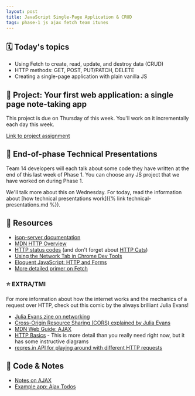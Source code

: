 ```yaml
---
layout: post
title: JavaScript Single-Page Application & CRUD
tags: phase-1 js ajax fetch team itunes
---
```


## 🗓️ Today's topics

- Using Fetch to create, read, update, and destroy data (CRUD)
- HTTP methods: GET, POST, PUT/PATCH, DELETE
- Creating a single-page application with plain vanilla JS

## 🎯 Project: Your first web application: a single page note-taking app

This project is due on Thursday of this week. You'll work on it incrementally each day this week.

[Link to project assignment](https://classroom.github.com/a/VQzI1FgY)

## 🐣 End-of-phase Technical Presentations

Team 14 developers will each talk about some code they have written at the end of this last week of Phase 1. You can choose any JS project that we have worked on during Phase 1.

We'll talk more about this on Wednesday. For today, read the information about [how technical presentations work]({% link technical-presentations.md %}).

## 🔖 Resources

- [json-server documentation](https://github.com/typicode/json-server#getting-started)
- [MDN HTTP Overview](https://developer.mozilla.org/en-US/docs/Web/HTTP/Overview)
- [HTTP status codes](https://httpstatuses.com/) (and don't forget about [HTTP Cats](https://http.cat/))
- [Using the Network Tab in Chrome Dev Tools](https://developers.google.com/web/tools/chrome-devtools/network)
- [Eloquent JavaScript: HTTP and Forms](https://eloquentjavascript.net/18_http.html)
- [More detailed primer on Fetch](https://alligator.io/js/fetch-api/)

### ⭐️ EXTRA/TMI

For more information about how the internet works and the mechanics of a request over HTTP, check out this comic by the always brilliant Julia Evans!

- [Julia Evans zine on networking](https://jvns.ca/networking-zine.pdf)
- [Cross-Origin Resource Sharing (CORS) explained by Julia Evans](https://twitter.com/b0rk/status/1162392625057583104)
- [MDN Web Guide: AJAX](https://developer.mozilla.org/en-US/docs/Web/Guide/AJAX)
- [HTTP Basics](https://www3.ntu.edu.sg/home/ehchua/programming/webprogramming/HTTP_Basics.html) - This is more detail than you really need right now, but it has some instructive diagrams
- [reqres.in API for playing around with different HTTP requests](https://reqres.in/)

## 🦉 Code & Notes

- [Notes on AJAX](https://github.com/Momentum-Team-11/notes/blob/main/js-ajax.md)
- [Example app: Ajax Todos](https://github.com/Momentum-Team-11/example-ajax-todos)

